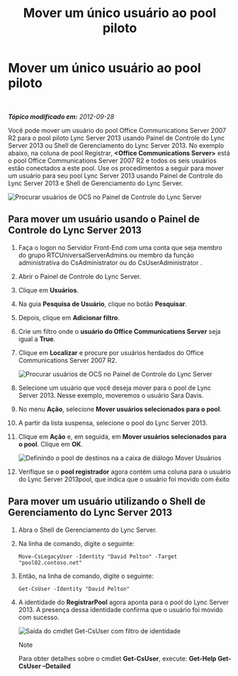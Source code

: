 ﻿---
title: Mover um único usuário ao pool piloto
TOCTitle: Mover um único usuário ao pool piloto
ms:assetid: 80d5b365-f153-4c61-a148-f9e18ce6e027
ms:mtpsurl: https://technet.microsoft.com/pt-br/library/JJ688109(v=OCS.15)
ms:contentKeyID: 49886282
ms.date: 05/19/2016
mtps_version: v=OCS.15
ms.translationtype: HT
---

# Mover um único usuário ao pool piloto

 

_**Tópico modificado em:** 2012-09-28_

Você pode mover um usuário do pool Office Communications Server 2007 R2 para o pool piloto Lync Server 2013 usando Painel de Controle do Lync Server 2013 ou Shell de Gerenciamento do Lync Server 2013. No exemplo abaixo, na coluna de pool Registrar, **\<Office Communications Server\>** está o pool Office Communications Server 2007 R2 e todos os seis usuários estão conectados a este pool. Use os procedimentos a seguir para mover um usuário para seu pool Lync Server 2013 usando Painel de Controle do Lync Server 2013 e Shell de Gerenciamento do Lync Server.

![Procurar usuários de OCS no Painel de Controle do Lync Server](images/JJ688109.d2008fd6-868b-4f26-84cf-57bb69e073d3(OCS.15).jpg "Procurar usuários de OCS no Painel de Controle do Lync Server")

## Para mover um usuário usando o Painel de Controle do Lync Server 2013

1.  Faça o logon no Servidor Front-End com uma conta que seja membro do grupo RTCUniversalServerAdmins ou membro da função administrativa do CsAdministrator ou do CsUserAdministrator .

2.  Abrir o Painel de Controle do Lync Server.

3.  Clique em **Usuários**.

4.  Na guia **Pesquisa de Usuário**, clique no botão **Pesquisar**.

5.  Depois, clique em **Adicionar filtro**.

6.  Crie um filtro onde o **usuário do Office Communications Server** seja igual a **True**.

7.  Clique em **Localizar** e procure por usuários herdados do Office Communications Server 2007 R2.
    
    ![Procurar usuários de OCS no Painel de Controle do Lync Server](images/JJ688109.09528349-7915-41e1-91b4-6ab5c12b1b38(OCS.15).jpg "Procurar usuários de OCS no Painel de Controle do Lync Server")  

8.  Selecione um usuário que você deseja mover para o pool de Lync Server 2013. Nesse exemplo, moveremos o usuário Sara Davis.

9.  No menu **Ação**, selecione **Mover usuários selecionados para o pool**.

10. A partir da lista suspensa, selecione o pool do Lync Server 2013.

11. Clique em **Ação** e, em seguida, em **Mover usuários selecionados para o pool**. Clique em **OK**.
    
    ![Definindo o pool de destinos na a caixa de diálogo Mover Usuários](images/JJ688109.d7dc0759-87c5-4c23-938f-361576621504(OCS.15).jpg "Definindo o pool de destinos na a caixa de diálogo Mover Usuários")  

12. Verifique se o **pool registrador** agora contém uma coluna para o usuário do Lync Server 2013pool, que indica que o usuário foi movido com êxito

## Para mover um usuário utilizando o Shell de Gerenciamento do Lync Server 2013

1.  Abra o Shell de Gerenciamento do Lync Server.

2.  Na linha de comando, digite o seguinte:
    
        Move-CsLegacyUser -Identity "David Pelton" -Target "pool02.contoso.net"

3.  Então, na linha de comando, digite o seguinte:
    
        Get-CsUser -Identity "David Pelton"

4.  A identidade do **RegistrarPool** agora aponta para o pool do Lync Server 2013. A presença dessa identidade confirma que o usuário foi movido com sucesso.
    
    ![Saída do cmdlet Get-CsUser com filtro de identidade](images/JJ205401.bc5d4672-8068-4475-b882-dbd305c801a9(OCS.15).jpg "Saída do cmdlet Get-CsUser com filtro de identidade")  
    
    > [!note]  
    > Para obter detalhes sobre o cmdlet <strong>Get-CsUser</strong>, execute: <strong>Get-Help Get-CsUser –Detailed</strong>
